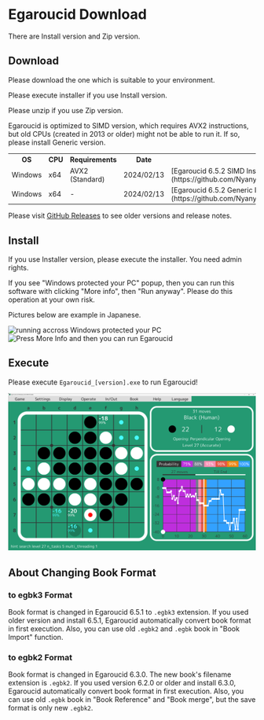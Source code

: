 # Egaroucid Download

There are Install version and Zip version.



## Download

Please download the one which is suitable to your environment.



Please execute installer if you use Install version.



Please unzip if you use Zip version.



Egaroucid is optimized to SIMD version, which requires AVX2 instructions, but old CPUs (created in 2013 or older) might not be able to run it. If so, please install Generic version.




<div class="table_wrapper"><table>
<tr>
    <th>OS</th>
    <th>CPU</th>
    <th>Requirements</th>
    <th>Date</th>
    <th>Installer</th>
    <th>Zip</th>
</tr>
<tr>
    <td>Windows</td>
    <td>x64</td>
    <td>AVX2 (Standard)</td>
    <td>2024/02/13</td>
    <td>[Egaroucid 6.5.2 SIMD Installer](https://github.com/Nyanyan/Egaroucid/releases/download/v6.5.2/Egaroucid_6_5_2_SIMD_installer.exe)</td>
    <td>[Egaroucid 6.5.2 SIMD Zip](https://github.com/Nyanyan/Egaroucid/releases/download/v6.5.2/Egaroucid_6_5_2_Windows_x64_SIMD_Portable.zip)</td>
</tr>
<tr>
    <td>Windows</td>
    <td>x64</td>
    <td>-</td>
    <td>2024/02/13</td>
    <td>[Egaroucid 6.5.2 Generic Installer](https://github.com/Nyanyan/Egaroucid/releases/download/v6.5.2/Egaroucid_6_5_2_Generic_installer.exe)</td>
    <td>[Egaroucid 6.5.2 Generic Zip](https://github.com/Nyanyan/Egaroucid/releases/download/v6.5.2/Egaroucid_6_5_2_Windows_x64_Generic_Portable.zip)</td>
</tr>
</table>
</div>





Please visit [GitHub Releases](https://github.com/Nyanyan/Egaroucid/releases) to see older versions and release notes.



## Install

If you use Installer version, please execute the installer. You need admin rights.

If you see "Windows protected your PC" popup, then you can run this  software with clicking "More info", then "Run anyway". Please do this  operation at your own risk.

Pictures below are example in Japanese.



<div class="centering_box">
    <img class="pic2" src="img/cant_run1.png" alt="running accross Windows protected your PC">
    <img class="pic2" src="img/cant_run2.png" alt="Press More Info and then you can run Egaroucid">
</div>




## Execute

Please execute <code>Egaroucid_[version].exe</code> to run Egaroucid!

<div class="centering_box">
    <img class="pic2" src="img/egaroucid.png" alt="Egaroucid">
</div>


## About Changing Book Format

### to egbk3 Format

Book format is changed in Egaroucid 6.5.1 to ```.egbk3``` extension. If you used older version and install 6.5.1, Egaroucid automatically convert book format in first execution. Also, you can use old ```.egbk2``` and ```.egbk``` book in "Book Import" function.

### to egbk2 Format

Book format is changed in Egaroucid 6.3.0. The new book's filename extension is ```.egbk2```. If you used version 6.2.0 or older and install 6.3.0, Egaroucid automatically convert book format in first execution. Also, you can use old ```.egbk``` book in "Book Reference" and "Book merge", but the save format is only new ```.egbk2```.

